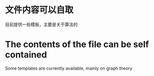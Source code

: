 # 文件内容可以自取
目前提供一些模板，主要是关于算法的
# The contents of the file can be self contained
Some templates are currently available, mainly on graph theory
